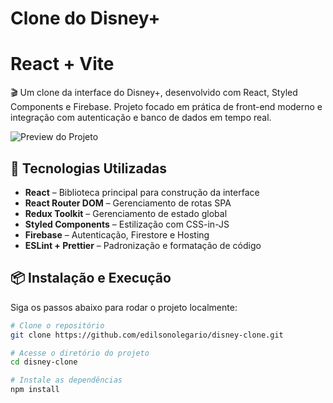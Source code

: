 # Clone do Disney+
# React + Vite

🎬 Um clone da interface do Disney+, desenvolvido com React, Styled Components e Firebase. Projeto focado em prática de front-end moderno e integração com autenticação e banco de dados em tempo real.

![Preview do Projeto](preview.jpg) <!-- Substitua pelo nome do seu print ou GIF -->

## 🚀 Tecnologias Utilizadas

- **React** – Biblioteca principal para construção da interface
- **React Router DOM** – Gerenciamento de rotas SPA
- **Redux Toolkit** – Gerenciamento de estado global
- **Styled Components** – Estilização com CSS-in-JS
- **Firebase** – Autenticação, Firestore e Hosting
- **ESLint + Prettier** – Padronização e formatação de código

## 📦 Instalação e Execução

Siga os passos abaixo para rodar o projeto localmente:

```bash
# Clone o repositório
git clone https://github.com/edilsonolegario/disney-clone.git

# Acesse o diretório do projeto
cd disney-clone

# Instale as dependências
npm install
